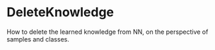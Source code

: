 # DeleteKnowledge
How to delete the learned knowledge from NN, on the perspective of samples and classes.
